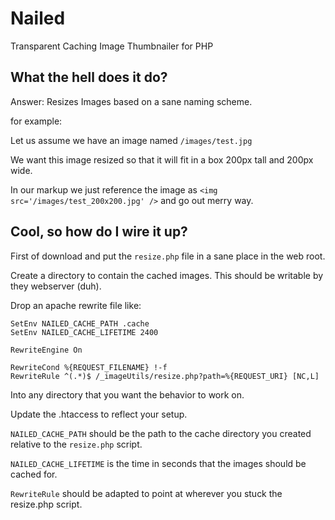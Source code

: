 Nailed
======

Transparent Caching Image Thumbnailer for PHP

What the hell does it do?
------

Answer: Resizes Images based on a sane naming scheme.

for example: 

Let us assume we have an image named `/images/test.jpg`

We want this image resized so that it will fit in a box 200px tall and 200px wide.

In our markup we just reference the image as `<img src='/images/test_200x200.jpg' />` 
and go out merry way. 

Cool, so how do I wire it up?
------

First of download and put the `resize.php` file in a sane place in the web root.

Create a directory to contain the cached images. This should be writable by they webserver (duh).

Drop an apache rewrite file like:
    
    SetEnv NAILED_CACHE_PATH .cache
    SetEnv NAILED_CACHE_LIFETIME 2400
    
    RewriteEngine On
  
    RewriteCond %{REQUEST_FILENAME} !-f
    RewriteRule ^(.*)$ /_imageUtils/resize.php?path=%{REQUEST_URI} [NC,L]
    
Into any directory that you want the behavior to work on.

Update the .htaccess to reflect your setup.

`NAILED_CACHE_PATH` should be the path to the cache directory you created relative to the `resize.php` script.

`NAILED_CACHE_LIFETIME` is the time in seconds that the images should be cached for.

`RewriteRule` should be adapted to point at wherever you stuck the resize.php script.






